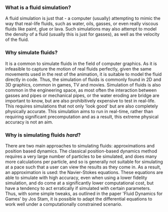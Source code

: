 ### What is a fluid simulation?
A fluid simulation is just that - a computer (usually) attempting to mimic the way that real-life fluids, such as water, oils, gasses, or even really viscous fluids like paint, glue or lava. Such simulations may also attempt to model the density of a fluid (usually this is just for gasses), as well as the velocity of the fluid. 

### Why simulate fluids?
It is a common to simulate fluids in the field of computer graphics. As it is infeasible to capture the motion of real fluids perfectly, given the same movements used in the rest of the animation, it is suitable to model the fluid directly in code. Thus, the simulation of fluids is commonly found in 2D and 3D graphics, common in games, TV and movies. Simulation of fluids is also common in the engineering space, as most often the interaction between gasses and pipes or mechanical pipes, or the water eroding are bridge are important to know, but are also prohibitively expensive to test in real-life. This requires simulations that not only 'look good' but are also completely physically accurate. This simulation aims to run in real-time, rather than requiring significant precomputation and as a result, this extreme physical accuracy is not an aim.

### Why is simulating fluids *hard*?
There are two main approaches to simulating fluids: approximations and position based dynamics. The classical position-based dynamics method requires a very large number of particles to be simulated, and does many more calculations per particle, and so is generally not suitable for simulating at a pace such that a user can view the results as they come in. As a result, an approximation is used: the Navier-Stokes equations. These equations are able to simulate with high accuracy, even when using a lower fidelity simulation, and do come at a significantly lower computational cost, but have a tendency to act erratically if simulated with certain parameters. Thus, with some simple tweaks, as outlined in the paper 'Fluid Dynamics for Games' by Jos Stam, it is possible to adapt the differential equations to work well under a computationally constrained scenario.
